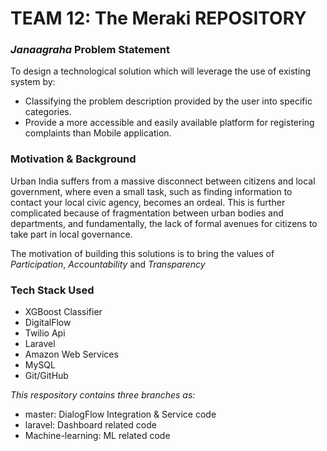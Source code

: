 # TEAM 12: The Meraki REPOSITORY

### _Janaagraha_ Problem Statement

To design a technological solution which will leverage the use of existing system by:
- Classifying the problem description provided by the user into specific categories.
- Provide a more accessible and easily available platform for registering complaints than Mobile application.

### Motivation & Background

Urban India suffers from a massive disconnect between citizens and local government, where even a small task, such as finding information to contact your local civic agency, becomes an ordeal. This is further complicated because of fragmentation between urban bodies and departments, and fundamentally, the lack of formal avenues for citizens to take part in local governance.

The motivation of building this solutions is to bring the values of *Participation*, *Accountability* and *Transparency*
<br>

### Tech Stack Used

- XGBoost Classifier
- DigitalFlow
- Twilio Api
- Laravel
- Amazon Web Services
- MySQL
- Git/GitHub

_This respository contains three branches as:_
* master: DialogFlow Integration & Service code
* laravel: Dashboard related code
* Machine-learning: ML related code
